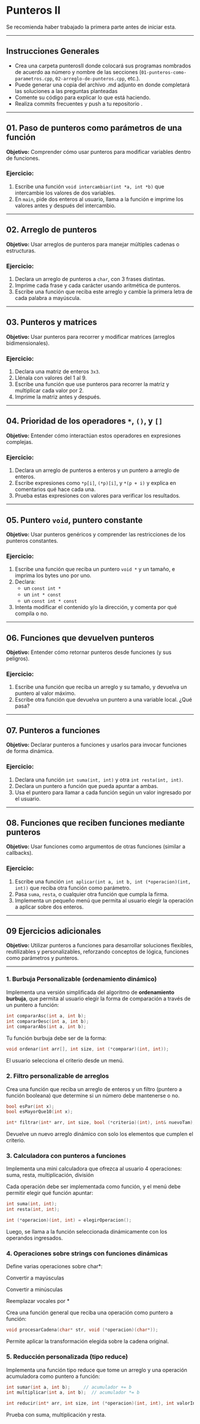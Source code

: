 ﻿# Punteros II
Se recomienda haber trabajado la primera parte antes de iniciar esta.

---

## Instrucciones Generales

- Crea una carpeta punterosII donde colocará sus programas nombrados de acuerdo aa número y nombre de las secciones  (`01-punteros-como-parametros.cpp`, `02-arreglo-de-punteros.cpp`, etc.).
- Puede generar una copia del archivo .md adjunto en donde completará las soluciones a las preguntas planteadas
- Comente su código para explicar lo que está haciendo.
- Realiza commits frecuentes y  push a tu repositorio .
---

## 01. Paso de punteros como parámetros de una función

**Objetivo:** Comprender cómo usar punteros para modificar variables dentro de funciones.

### Ejercicio:

1. Escribe una función `void intercambiar(int *a, int *b)` que intercambie los valores de dos variables.
2. En `main`, pide dos enteros al usuario, llama a la función e imprime los valores antes y después del intercambio.

---

## 02. Arreglo de punteros

**Objetivo:** Usar arreglos de punteros para manejar múltiples cadenas o estructuras.

### Ejercicio:

1. Declara un arreglo de punteros a `char`, con 3 frases distintas.
2. Imprime cada frase y cada carácter usando aritmética de punteros.
3. Escribe una función que reciba este arreglo y cambie la primera letra de cada palabra a mayúscula.

---

## 03. Punteros y matrices

**Objetivo:** Usar punteros para recorrer y modificar matrices (arreglos bidimensionales).

### Ejercicio:

1. Declara una matriz de enteros `3x3`.
2. Llénala con valores del 1 al 9.
3. Escribe una función que use punteros para recorrer la matriz y multiplicar cada valor por 2.
4. Imprime la matriz antes y después.

---

## 04. Prioridad de los operadores `*`, `()`, y `[]`

**Objetivo:** Entender cómo interactúan estos operadores en expresiones complejas.

### Ejercicio:

1. Declara un arreglo de punteros a enteros y un puntero a arreglo de enteros.
2. Escribe expresiones como `*p[i]`, `(*p)[i]`, y `*(p + i)` y explica en comentarios qué hace cada una.
3. Prueba estas expresiones con valores para verificar los resultados.

---

## 05. Puntero `void`, puntero constante

**Objetivo:** Usar punteros genéricos y comprender las restricciones de los punteros constantes.

### Ejercicio:

1. Escribe una función que reciba un puntero `void *` y un tamaño, e imprima los bytes uno por uno.
2. Declara:
   - un `const int *`
   - un `int * const`
   - un `const int * const`
3. Intenta modificar el contenido y/o la dirección, y comenta por qué compila o no.

---

## 06. Funciones que devuelven punteros

**Objetivo:** Entender cómo retornar punteros desde funciones (y sus peligros).

### Ejercicio:

1. Escribe una función que reciba un arreglo y su tamaño, y devuelva un puntero al valor máximo.
2. Escribe otra función que devuelva un puntero a una variable local. ¿Qué pasa?

---

## 07. Punteros a funciones

**Objetivo:** Declarar punteros a funciones y usarlos para invocar funciones de forma dinámica.

### Ejercicio:

1. Declara una función `int suma(int, int)` y otra `int resta(int, int)`.
2. Declara un puntero a función que pueda apuntar a ambas.
3. Usa el puntero para llamar a cada función según un valor ingresado por el usuario.

---

## 08. Funciones que reciben funciones mediante punteros

**Objetivo:** Usar funciones como argumentos de otras funciones (similar a callbacks).

### Ejercicio:

1. Escribe una función `int aplicar(int a, int b, int (*operacion)(int, int))` que reciba otra función como parámetro.
2. Pasa `suma`, `resta`, o cualquier otra función que cumpla la firma.
3. Implementa un pequeño menú que permita al usuario elegir la operación a aplicar sobre dos enteros.

---

## 09 Ejercicios adicionales

**Objetivo:** Utilizar punteros a funciones para desarrollar soluciones flexibles, reutilizables y personalizables, reforzando conceptos de lógica, funciones como parámetros y punteros.

---

###  1. Burbuja Personalizable (ordenamiento dinámico)

Implementa una versión simplificada del algoritmo de **ordenamiento burbuja**, que permita al usuario elegir la forma de comparación a través de un puntero a función:

```cpp
int compararAsc(int a, int b);
int compararDesc(int a, int b);
int compararAbs(int a, int b);
```

Tu función burbuja debe ser de la forma:

```cpp
void ordenar(int arr[], int size, int (*comparar)(int, int));
```

El usuario selecciona el criterio desde un menú.

### 2. Filtro personalizable de arreglos
Crea una función que reciba un arreglo de enteros y un filtro (puntero a función booleana) que determine si un número debe mantenerse o no.

```cpp
bool esPar(int x);
bool esMayorQue10(int x);
```

```cpp
int* filtrar(int* arr, int size, bool (*criterio)(int), int& nuevoTam);
```

Devuelve un nuevo arreglo dinámico con solo los elementos que cumplen el criterio.

### 3. Calculadora con punteros a funciones
Implementa una mini calculadora que ofrezca al usuario 4 operaciones: suma, resta, multiplicación, división

Cada operación debe ser implementada como función, y el menú debe permitir elegir qué función apuntar:

```cpp
int suma(int, int);
int resta(int, int);

int (*operacion)(int, int) = elegirOperacion();
```
Luego, se llama a la función seleccionada dinámicamente con los operandos ingresados.

### 4. Operaciones sobre strings con funciones dinámicas
Define varias operaciones sobre char*:

Convertir a mayúsculas

Convertir a minúsculas

Reemplazar vocales por *

Crea una función general que reciba una operación como puntero a función:

```cpp
void procesarCadena(char* str, void (*operacion)(char*));
```

Permite aplicar la transformación elegida sobre la cadena original.

### 5. Reducción personalizada (tipo reduce)
Implementa una función tipo reduce que tome un arreglo y una operación acumuladora como puntero a función:

```cpp
int sumar(int a, int b);     // acumulador += b
int multiplicar(int a, int b);  // acumulador *= b

int reducir(int* arr, int size, int (*operacion)(int, int), int valorInicial);

```

Prueba con suma, multiplicación y resta.

